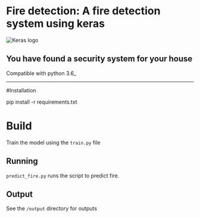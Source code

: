 # Fire detection: A fire detection system using keras

![Keras logo](https://s3.amazonaws.com/keras.io/img/keras-logo-2018-large-1200.png)

## You have found a security system for your house

Compatible with python 3.6_

-----------------

#Installation

pip install -r requirements.txt

# Build

Train the model using the ```train.py``` file

## Running

```predict_fire.py``` runs the script to predict fire.

## Output

See the ```/output``` directory for outputs
